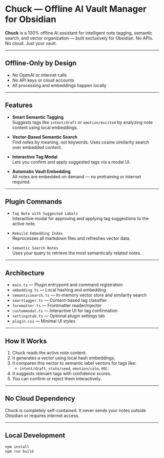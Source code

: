 # Chuck — Offline AI Vault Manager for Obsidian

**Chuck** is a 100% offline AI assistant for intelligent note tagging, semantic search, and vector organization — built exclusively for Obsidian. No APIs. No cloud. Just your vault.

---

## Offline-Only by Design

- No OpenAI or internet calls
- No API keys or cloud accounts
- All processing and embeddings happen locally

---

## Features

- **Smart Semantic Tagging**  
  Suggests tags like `intent/draft` or `emotion/excited` by analyzing note content using local embeddings.

- **Vector-Based Semantic Search**  
  Find notes by meaning, not keywords. Uses cosine similarity search over embedded content.

- **Interactive Tag Modal**  
  Lets you confirm and apply suggested tags via a modal UI.

- **Automatic Vault Embedding**  
  All notes are embedded on demand — no pretraining or internet required.

---

## Plugin Commands

- `Tag Note with Suggested Labels`  
  Interactive modal for approving and applying tag suggestions to the active note.

- `Rebuild Embedding Index`  
  Reprocesses all markdown files and refreshes vector data.

- `Semantic Search Notes`  
  Uses your query to retrieve the most semantically related notes.

---

## Architecture

- `main.ts` — Plugin entrypoint and command registration  
- `embedding.ts` — Local hashing and embedding  
- `semanticsearch.ts` — In-memory vector store and similarity search  
- `smarttagger.ts` — Content-based tag classifier  
- `forematter.ts` — Frontmatter reader/injector  
- `custommodal.ts` — Interactive UI for tag confirmation  
- `settingstab.ts` — Optional plugin settings tab  
- `plugin.css` — Minimal UI styles

---

## How It Works

1. Chuck reads the active note content.
2. It generates a vector using local hash embeddings.
3. It compares this vector to semantic label vectors for tags like:
   - `intent/draft`, `state/seed`, `emotion/calm`, etc.
4. It suggests relevant tags with confidence scores.
5. You can confirm or reject them interactively.

---

## No Cloud Dependency

Chuck is completely self-contained. It never sends your notes outside Obsidian or requires internet access.

---

## Local Development

```bash
npm install
npm run build
